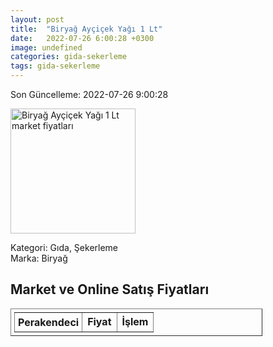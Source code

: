 ```yaml
---
layout: post
title:  "Biryağ Ayçiçek Yağı 1 Lt"
date:   2022-07-26 6:00:28 +0300
image: undefined
categories: gida-sekerleme
tags: gida-sekerleme
---
```


Son Güncelleme: 2022-07-26 9:00:28

<img src="undefined" width="200" alt="Biryağ Ayçiçek Yağı 1 Lt market fiyatları" />

Kategori: Gıda, Şekerleme
<br />
Marka: Biryağ

<h2>Market ve Online Satış Fiyatları</h2>

<table border="1" style="padding: 5px;width:80%;">
  <tr>
    <td style="padding: 5px;"><strong>Perakendeci</strong></td>
    <td><strong>Fiyat</strong></td>
    <td><strong>İşlem</strong></td>
  </tr>
  
</table>
